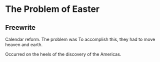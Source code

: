 # The Problem of Easter


## Freewrite
Calendar reform.
The problem was 
To accomplish this, they had to move heaven and earth.

Occurred on the heels of the discovery of the Americas.
